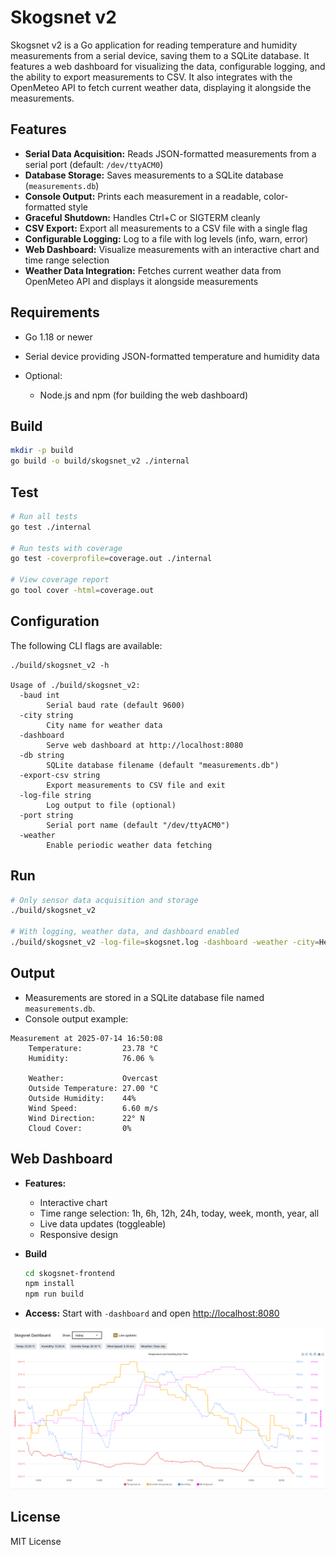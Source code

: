 # Skogsnet v2

Skogsnet v2 is a Go application for reading temperature and humidity measurements from a serial device, saving them to a SQLite database. It features a web dashboard for visualizing the data, configurable logging, and the ability to export measurements to CSV. It also integrates with the OpenMeteo API to fetch current weather data, displaying it alongside the measurements.


## Features

- **Serial Data Acquisition:** Reads JSON-formatted measurements from a serial port (default: `/dev/ttyACM0`)
- **Database Storage:** Saves measurements to a SQLite database (`measurements.db`)
- **Console Output:** Prints each measurement in a readable, color-formatted style
- **Graceful Shutdown:** Handles Ctrl+C or SIGTERM cleanly
- **CSV Export:** Export all measurements to a CSV file with a single flag
- **Configurable Logging:** Log to a file with log levels (info, warn, error)
- **Web Dashboard:** Visualize measurements with an interactive chart and time range selection
- **Weather Data Integration:** Fetches current weather data from OpenMeteo API and displays it alongside measurements

## Requirements

- Go 1.18 or newer
- Serial device providing JSON-formatted temperature and humidity data

- Optional:
  - Node.js and npm (for building the web dashboard)


## Build

```sh
mkdir -p build
go build -o build/skogsnet_v2 ./internal
```

## Test
```sh
# Run all tests
go test ./internal

# Run tests with coverage
go test -coverprofile=coverage.out ./internal

# View coverage report
go tool cover -html=coverage.out
```

## Configuration

The following CLI flags are available:

```
./build/skogsnet_v2 -h

Usage of ./build/skogsnet_v2:
  -baud int
    	Serial baud rate (default 9600)
  -city string
    	City name for weather data
  -dashboard
    	Serve web dashboard at http://localhost:8080
  -db string
    	SQLite database filename (default "measurements.db")
  -export-csv string
    	Export measurements to CSV file and exit
  -log-file string
    	Log output to file (optional)
  -port string
    	Serial port name (default "/dev/ttyACM0")
  -weather
    	Enable periodic weather data fetching
```


## Run

```sh
# Only sensor data acquisition and storage
./build/skogsnet_v2

# With logging, weather data, and dashboard enabled
./build/skogsnet_v2 -log-file=skogsnet.log -dashboard -weather -city=Helsinki
```

## Output

- Measurements are stored in a SQLite database file named `measurements.db`.
- Console output example:
```
Measurement at 2025-07-14 16:50:08
    Temperature:         23.78 °C
    Humidity:            76.06 %

    Weather:             Overcast
    Outside Temperature: 27.00 °C
    Outside Humidity:    44%
    Wind Speed:          6.60 m/s
    Wind Direction:      22° N
    Cloud Cover:         0%
```

## Web Dashboard

- **Features:**  
  - Interactive chart
  - Time range selection: 1h, 6h, 12h, 24h, today, week, month, year, all
  - Live data updates (toggleable)
  - Responsive design

- **Build**
  ```sh
  cd skogsnet-frontend
  npm install
  npm run build
  ```

- **Access:**
  Start with `-dashboard` and open [http://localhost:8080](http://localhost:8080)

![web-dashboard](skogsnet-frontend/react-frontend-screenshot.png)


## License
MIT License